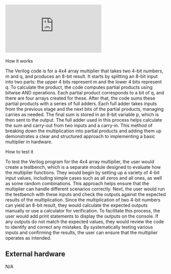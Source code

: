 <!---

This file is used to generate your project datasheet. Please fill in the information below and delete any unused
sections.

You can also include images in this folder and reference them in the markdown. Each image must be less than
512 kb in size, and the combined size of all images must be less than 1 MB.
-->

![alt text](https://github.com/jt4808/tt09-A-6-array-multiplier/blob/main/2204LAB4MULTIPLIER.pdf?raw=true)

How it works

The Verilog code is for a 4x4 array multiplier that takes two 4-bit numbers, m and q, 
and produces an 8-bit result. It starts by splitting an 8-bit input into two parts: the upper 4 
bits represent m and the lower 4 bits represent q. To calculate the product, the code computes 
partial products using bitwise AND operations. Each partial product corresponds to a bit of q, 
and there are four arrays created for these. After that, the code sums these partial products 
with a series of full adders. Each full adder takes inputs from the previous stage and the next 
bits of the partial products, managing carries as needed. The final sum is stored in an 8-bit 
variable p, which is then sent to the output. The full adder used in this process helps calculate 
the sum and carry-out from two inputs and a carry-in. This method of breaking down the multiplication 
into partial products and adding them up demonstrates a clear and structured approach to 
implementing a basic multiplier in hardware.

How to test it

To test the Verilog program for the 4x4 array multiplier, the user would create a testbench, 
which is a separate module designed to evaluate how the multiplier functions. They would begin by 
setting up a variety of 4-bit input values, including simple cases such as all zeros and all ones, 
as well as some random combinations. This approach helps ensure that the multiplier can handle 
different scenarios correctly. Next, the user would run the testbench with these inputs and 
check the outputs against the expected results of the multiplication. Since the multiplication 
of two 4-bit numbers can yield an 8-bit result, they would calculate the expected outputs manually 
or use a calculator for verification. To facilitate this process, the user would add print 
statements to display the outputs on the console. If any outputs do not match the expected values, 
they would review the code to identify and correct any mistakes. By systematically testing various 
inputs and confirming the results, the user can ensure that the multiplier operates as intended.

## External hardware
N/A
